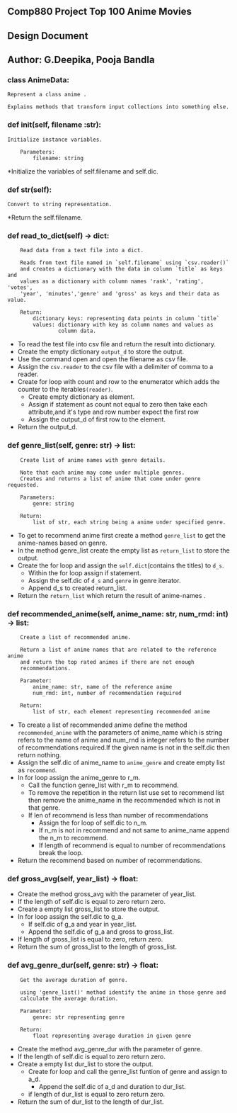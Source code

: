 ## Comp880 Project Top 100 Anime Movies

## Design Document

## Author: G.Deepika, Pooja Bandla

### class AnimeData:


    Represent a class anime .

    Explains methods that transform input collections into something else.

### def init(self, filename :str):

    Initialize instance variables.

        Parameters:
            filename: string

*Initialize the variables of self.filename and self.dic.

### def __str__(self):

    Convert to string representation.

*Return the self.filename.

### def read_to_dict(self) -> dict:
        
        Read data from a text file into a dict.

        Reads from text file named in `self.filename` using `csv.reader()`
        and creates a dictionary with the data in column `title` as keys and
        values as a dictionary with column names 'rank', 'rating', 'votes',
        'year', 'minutes','genre' and 'gross' as keys and their data as value.

        Return:
            dictionary keys: representing data points in column `title`
            values: dictionary with key as column names and values as
                    column data.

* To read the test file into csv file and return the result into dictionary.
* Create the empty dictionary `output_d` to store the output.
* Use the command open and open the filename as csv file.
* Assign the `csv.reader` to the csv file with a delimiter of comma to a reader.
* Create for loop with count and row to the enumerator which adds the counter to the iterables`(reader)`.
   * Create empty dictionary as element.
   * Assign if statement as count not equal to zero then take each attribute,and it's type and row number expect the first row
   * Assign the output_d of first row to the element.
* Return the output_d.


### def genre_list(self, genre: str) -> list:
        
        Create list of anime names with genre details.

        Note that each anime may come under multiple genres.
        Creates and returns a list of anime that come under genre requested.

        Parameters:
            genre: string

        Return:
            list of str, each string being a anime under specified genre.

* To get to recommend anime first create a method `genre_list` to get the anime-names based on genre.
* In the method genre_list create the empty list as `return_list` to store the output.
* Create the for loop and assign the `self.dict`(contains the titles) to `d_s`.
     * Within the for loop assign if statement.
     * Assign the self.dic of `d_s` and `genre` in genre iterator.
     * Append d_s to created return_list.
* Return the `return_list` which return the result of anime-names .

### def recommended_anime(self, anime_name: str, num_rmd: int) -> list:
        
        Create a list of recommended anime.

        Return a list of anime names that are related to the reference anime
        and return the top rated animes if there are not enough
        recommendations.

        Parameter:
            anime_name: str, name of the reference anime
            num_rmd: int, number of recommendation required

        Return:
            list of str, each element representing recommended anime

* To create a list of recommended anime define the method `recommended_anime` with the parameters of anime_name which is string refers to the name of anime and num_rnd is integer refers to the number of recommendations required.If the given name is not in the self.dic then return nothing.
* Assign the self.dic of anime_name to `anime_genre` and create empty list as `recommend`.
* In for loop assign the anime_genre to r_m.
    * Call the function genre_list with r_m to recommend.
    * To remove the repetition in the return list use set to recommend list then remove the anime_name in the recommended which is not in that genre.
    * If len of recommend is less than number of recommendations 
       * Assign the for loop of self.dic to n_m.
       * If n_m is not in recommend and not same to anime_name append the n_m to recommend.
       * If length of recommend is equal to number of recommendations break the loop.
* Return the recommend based on number of recommendations.


### def gross_avg(self, year_list) -> float:

* Create the method gross_avg with the parameter of year_list.
* If the length of self.dic is equal to zero return zero.
* Create a empty list gross_list to store the output.
* In for loop assign the self.dic to g_a. 
  * If self.dic of g_a and year in year_list.
  * Append the self.dic of g_a and gross to gross_list.
* If length of gross_list is equal to zero, return zero.
* Return the sum of gross_list to the length of gross_list.

### def avg_genre_dur(self, genre: str) -> float:
        
        Get the average duration of genre.

        using 'genre_list()' method identify the anime in those genre and
        calculate the average duration.

        Parameter:
            genre: str representing genre

        Return:
            float representing average duration in given genre

* Create the method avg_genre_dur with the parameter of genre.
* If the length of self.dic is equal to zero return zero.
* Create a empty list dur_list to store the output.
   * Create for loop and call the genre_list funtion of genre and assign to a_d.
      * Append the self.dic of a_d and duration to dur_list.
   * if length of dur_list is equal to zero return zero.
* Return the sum of dur_list to the length of dur_list.
 


    
